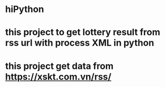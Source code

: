 ﻿# hiPython

# this project to get lottery result from rss url with process XML in python
# this project get data from  https://xskt.com.vn/rss/
